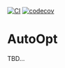 [![CI](https://github.com/hansingt/autoopt/actions/workflows/ci.yml/badge.svg)](https://github.com/hansingt/autoopt)
[![codecov](https://codecov.io/gh/hansingt/autoopt/branch/master/graph/badge.svg?token=W9YSMC5OTL)](https://codecov.io/gh/hansingt/autoopt)
# AutoOpt
TBD...
